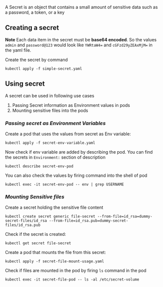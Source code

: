 A Secret is an object that contains a small amount of sensitive data such as a password, a token, or a key

## Creating a secret

**Note** Each data item in the secret must be **base64 encoded**. So the values `admin` and `password@123` would look like `YWRtaW4=` and `cGFzd29yZEAxMjM=` in the yaml file.

Create the secret by command
```
kubectl apply -f simple-secret.yaml
```

## Using secret

A secret can be used in following use cases

1. Passing Secret information as Environment values in pods
2. Mounting sensitive files into the pods

### _Passing secret as Environment Variables_

Create a pod that uses the values from secret as Env variable:
```
kubectl apply -f secret-env-variable.yaml
```

Now check if env variable are added by describing the pod. You can find the secrets in `Environment:` section of description

```
kubectl describe secret-env-pod
```

You can also check the values by firing command into the shell of pod
```
kubectl exec -it secret-env-pod -- env | grep USERNAME
```

### _Mounting Sensitive files_

Create a secret holding the sensitive file content
```
kubectl create secret generic file-secret --from-file=id_rsa=dummy-secret-files/id_rsa --from-file=id_rsa.pub=dummy-secret-files/id_rsa.pub
```

Check if the secret is created:
```
kubectl get secret file-secret
```

Create a pod that mounts the file from this secret:
```
kubectl apply -f secret-file-mount-usage.yaml
```

Check if files are mounted in the pod by firing `ls` command in the pod
```
kubectl exec -it secret-file-pod -- ls -al /etc/secret-volume
```


